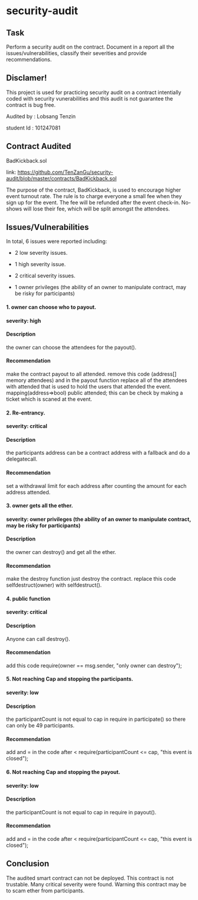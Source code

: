 # security-audit

## Task
Perform a security audit on the contract. Document in a report all the issues/vulnerabilities, classify their severities and provide recommendations.

## Disclamer!
This project is used for practicing security audit on a contract intentially coded with security vunerabilities and this audit is not guarantee the contract is bug free.

Audited by : Lobsang Tenzin 

student Id : 101247081

## Contract Audited
BadKickback.sol 

link: https://github.com/TenZanGu/security-audit/blob/master/contracts/BadKickback.sol

The purpose of the contract, BadKickback, is used to encourage higher event turnout rate. The rule is to charge everyone a small fee when they sign up for the event. The fee will be refunded after the event check-in. No-shows will lose their fee, which will be split amongst the attendees.

## Issues/Vulnerabilities
In total, 6 issues were reported including:

* 2 low severity issues.

* 1 high severity issue.

* 2 critical severity issues.

* 1 owner privileges (the ability of an owner to manipulate contract, may be risky for participants)

#### 1. owner can choose who to payout.

#### severity: high

#### Description
the owner can choose the attendees for the payout().

#### Recommendation
make the contract payout to all attended.
remove this code (address[] memory attendees) and in the payout function replace all of the attendees with attended that is used to hold the users that attended the event. mapping(address=>bool) public attended; this can be check by making a ticket which is scaned at the event.

#### 2. Re-entrancy.

#### severity: critical

#### Description
the participants address can be a contract address with a fallback and do a delegatecall.

#### Recommendation
set a withdrawal limit for each address after counting the amount for each address attended.

#### 3. owner gets all the ether.

#### severity: owner privileges (the ability of an owner to manipulate contract, may be risky for participants)

#### Description
the owner can destroy() and get all the ether.

#### Recommendation
make the destroy function just destroy the contract.
replace this code selfdestruct(owner) with selfdestruct().

#### 4. public function

#### severity: critical 

#### Description
Anyone can call destroy().

#### Recommendation
add this code require(owner == msg.sender, "only owner can destroy");

#### 5. Not reaching Cap and stopping the participants.

#### severity: low

#### Description
the participantCount is not equal to cap in require in participate() so there can only be 49 participants.

#### Recommendation
add and = in the code after < require(participantCount <= cap, "this event is closed");


#### 6. Not reaching Cap and stopping the payout.

#### severity: low

#### Description
the participantCount is not equal to cap in require in payout().

#### Recommendation
add and = in the code after < require(participantCount <= cap, "this event is closed");

## Conclusion
The audited smart contract can not be deployed. This contract is not trustable. Many critical severity were found. Warning this contract may be to scam ether from participants.